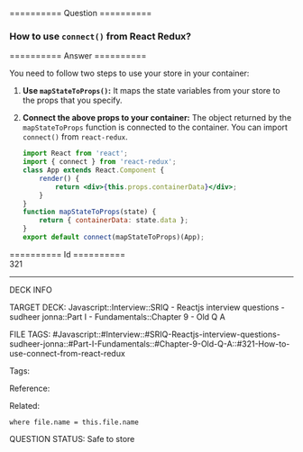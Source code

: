 ========== Question ==========  

### How to use `connect()` from React Redux?  

========== Answer ==========  

You need to follow two steps to use your store in your container:

1.  **Use `mapStateToProps()`:** It maps the state variables from your store to the props that you specify.

2.  **Connect the above props to your container:** The object returned by the `mapStateToProps` function is connected to the container. You can import `connect()` from `react-redux`.

    ```jsx
    import React from 'react';
    import { connect } from 'react-redux';
    class App extends React.Component {
        render() {
            return <div>{this.props.containerData}</div>;
        }
    }
    function mapStateToProps(state) {
        return { containerData: state.data };
    }
    export default connect(mapStateToProps)(App);
    ```

========== Id ==========  
321

---

DECK INFO

TARGET DECK: Javascript::Interview::SRIQ - Reactjs interview questions - sudheer jonna::Part I - Fundamentals::Chapter 9 - Old Q A

FILE TAGS: #Javascript::#Interview::#SRIQ-Reactjs-interview-questions-sudheer-jonna::#Part-I-Fundamentals::#Chapter-9-Old-Q-A::#321-How-to-use-connect-from-react-redux

Tags:

Reference:

Related:

```dataview
where file.name = this.file.name
```

QUESTION STATUS: Safe to store
